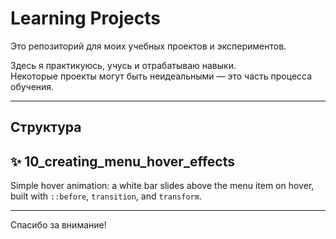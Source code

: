 # Learning Projects

Это репозиторий для моих учебных проектов и экспериментов.

Здесь я практикуюсь, учусь и отрабатываю навыки.  
Некоторые проекты могут быть неидеальными — это часть процесса обучения.

---

## Структура

## ✨ 10_creating_menu_hover_effects
Simple hover animation: a white bar slides above the menu item on hover, built with `::before`, `transition`, and `transform`.


---

Спасибо за внимание!
